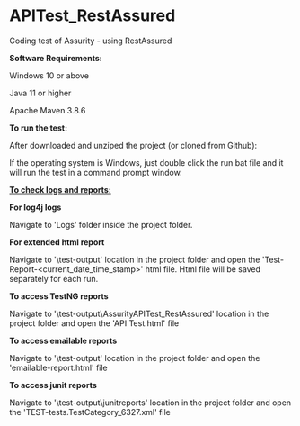 # APITest_RestAssured
Coding test of Assurity - using RestAssured

<b>Software Requirements:</b>

Windows 10 or above

Java 11 or higher

Apache Maven 3.8.6

<b>To run the test:</b>

After downloaded and unziped the project (or cloned from Github):

If the operating system is Windows, just double click the run.bat file and it will run the test in a command prompt window.


<b><u>To check logs and reports:</u></b>

<b>For log4j logs</b>

Navigate to 'Logs' folder inside the project folder.

<b>For extended html report</b>

Navigate to '\test-output' location in the project folder and open the 'Test-Report-<current_date_time_stamp>' html file. Html file will be saved separately for each run.

<b>To access TestNG reports</b>

Navigate to '\test-output\AssurityAPITest_RestAssured' location in the project folder and open the 'API Test.html' file

<b>To access emailable reports</b>

Navigate to '\test-output' location in the project folder and open the 'emailable-report.html' file

<b>To access junit reports</b>

Navigate to '\test-output\junitreports' location in the project folder and open the 'TEST-tests.TestCategory_6327.xml' file
